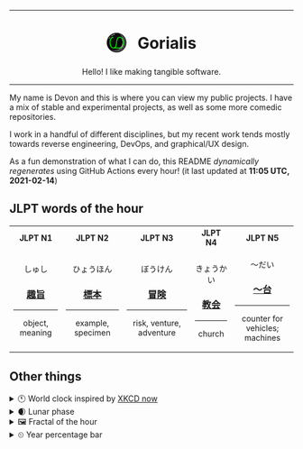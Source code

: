 ***

<h1 align="center">
<sub>
    <img src="readme/resources/avatar.png" height="36">
</sub>
&nbsp;
Gorialis
</h1>
<p align="center">
Hello! I like making tangible software.
</p>

***

My name is Devon and this is where you can view my public projects. I have a mix of stable and experimental projects, as well as some more comedic repositories.

I work in a handful of different disciplines, but my recent work tends mostly towards reverse engineering, DevOps, and graphical/UX design.

As a fun demonstration of what I can do, this README *dynamically regenerates* using GitHub Actions every hour! (it last updated at **11:05 UTC, 2021-02-14**)

<h2>JLPT words of the hour</h2>
<table>
    <tr>
        <th>JLPT N1</th>
        <th>JLPT N2</th>
        <th>JLPT N3</th>
        <th>JLPT N4</th>
        <th>JLPT N5</th>
    </tr>
    <tr>
        <td>
            <p align="center">しゅし</p>
            <h3 align="center"><b><a href="https://jisho.org/search/%E8%B6%A3%E6%97%A8">趣旨</a></b></h3>
            <hr>
            <p align="center">object,<wbr> meaning</p>
        </td>
        <td>
            <p align="center">ひょうほん</p>
            <h3 align="center"><b><a href="https://jisho.org/search/%E6%A8%99%E6%9C%AC">標本</a></b></h3>
            <hr>
            <p align="center">example,<wbr> specimen</p>
        </td>
        <td>
            <p align="center">ぼうけん</p>
            <h3 align="center"><b><a href="https://jisho.org/search/%E5%86%92%E9%99%BA">冒険</a></b></h3>
            <hr>
            <p align="center">risk,<wbr> venture,<wbr> adventure</p>
        </td>
        <td>
            <p align="center">きょうかい</p>
            <h3 align="center"><b><a href="https://jisho.org/search/%E6%95%99%E4%BC%9A">教会</a></b></h3>
            <hr>
            <p align="center">church</p>
        </td>
        <td>
            <p align="center">～だい</p>
            <h3 align="center"><b><a href="https://jisho.org/search/%EF%BD%9E%E5%8F%B0">～台</a></b></h3>
            <hr>
            <p align="center">counter for vehicles;<br> machines</p>
        </td>
    </tr>
</table>

<h2>Other things</h2>
<details>
<summary>🕚  World clock inspired by <a href="https://xkcd.com/now">XKCD now</a></summary>

> <img src="generated/now.png" width="512">

</details>
<details>
<summary>🌒 Lunar phase</summary>

The moon is approximately 11.26% through its phase (Waxing Crescent).

</details>
<details>
<summary>&#x1f5bc; Fractal of the hour</summary>

> <img src="generated/fractal.png" width="512">

</details>
<details>
<summary>&#x23f2; Year percentage bar</summary>
<pre><code>2021 [██▁▁▁▁▁▁▁▁▁▁▁▁▁▁▁▁▁▁] 12.18%</code></pre>
</details>
